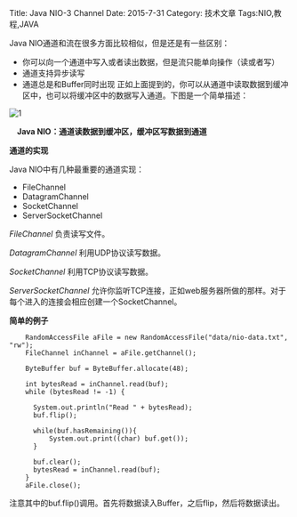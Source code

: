 Title: Java NIO-3 Channel
Date: 2015-7-31 
Category: 技术文章
Tags:NIO,教程,JAVA

Java NIO通道和流在很多方面比较相似，但是还是有一些区别：
+ 你可以向一个通道中写入或者读出数据，但是流只能单向操作（读或者写）
+ 通道支持异步读写
+ 通道总是和Buffer同时出现
正如上面提到的，你可以从通道中读取数据到缓冲区中，也可以将缓冲区中的数据写入通道。下图是一个简单描述：

![1](http://scalaboy.top/blogPicture/overview-channels-buffers.png)

**&ensp;&ensp;Java NIO：通道读数据到缓冲区，缓冲区写数据到通道**

**通道的实现**

Java NIO中有几种最重要的通道实现：
+ FileChannel
+ DatagramChannel
+ SocketChannel
+ ServerSocketChannel

*FileChannel* 负责读写文件。

*DatagramChannel* 利用UDP协议读写数据。

*SocketChannel* 利用TCP协议读写数据。

*ServerSocketChannel* 允许你监听TCP连接，正如web服务器所做的那样。对于每个进入的连接会相应创建一个SocketChannel。

**简单的例子**
```	
    RandomAccessFile aFile = new RandomAccessFile("data/nio-data.txt", "rw");
    FileChannel inChannel = aFile.getChannel();

    ByteBuffer buf = ByteBuffer.allocate(48);

    int bytesRead = inChannel.read(buf);
    while (bytesRead != -1) {

      System.out.println("Read " + bytesRead);
      buf.flip();

      while(buf.hasRemaining()){
          System.out.print((char) buf.get());
      }

      buf.clear();
      bytesRead = inChannel.read(buf);
    }
    aFile.close();
```
注意其中的buf.flip()调用。首先将数据读入Buffer，之后flip，然后将数据读出。



